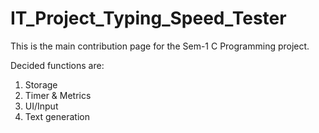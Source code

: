 # IT_Project_Typing_Speed_Tester

This is the main contribution page for the Sem-1 C Programming project.

Decided functions are:
1. Storage
2. Timer & Metrics
3. UI/Input
4. Text generation
